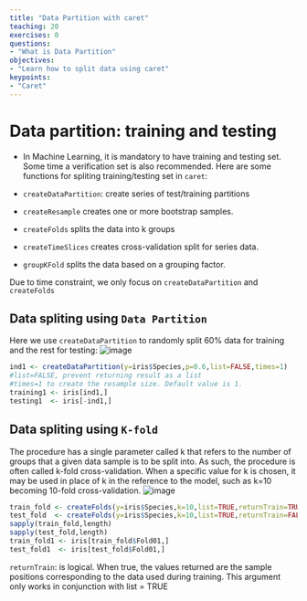 ```yaml
---
title: "Data Partition with caret"
teaching: 20
exercises: 0
questions:
- "What is Data Partition"
objectives:
- "Learn how to split data using caret"
keypoints:
- "Caret"
---
```


# Data partition: training and testing
- In Machine Learning, it is mandatory to have training and testing set. Some time a verification set is also recommended.
Here are some functions for spliting training/testing set in `caret`:

- `createDataPartition`: create series of test/training partitions
- `createResample` creates one or more bootstrap samples.
- `createFolds` splits the data into k groups
- `createTimeSlices` creates cross-validation split for series data. 
- `groupKFold` splits the data based on a grouping factor.

Due to time constraint, we only focus on `createDataPartition` and `createFolds`

## Data spliting using `Data Partition`
Here we use `createDataPartition` to randomly split 60% data for training and the rest for testing:
![image](https://user-images.githubusercontent.com/43855029/114209883-22b81700-992d-11eb-83a4-c4ab1538a1e5.png)

```r
ind1 <- createDataPartition(y=iris$Species,p=0.6,list=FALSE,times=1)
#list=FALSE, prevent returning result as a list
#times=1 to create the resample size. Default value is 1.
training1 <- iris[ind1,]
testing1  <- iris[-ind1,] 
```

## Data spliting using `K-fold`
The procedure has a single parameter called k that refers to the number of groups that a given data sample is to be split into. As such, the procedure is often called k-fold cross-validation. When a specific value for k is chosen, it may be used in place of k in the reference to the model, such as k=10 becoming 10-fold cross-validation.
![image](https://user-images.githubusercontent.com/43855029/114211785-103edd00-992f-11eb-89d0-bbd7bd0c0178.png)
```r
train_fold <- createFolds(y=iris$Species,k=10,list=TRUE,returnTrain=TRUE)
test_fold  <- createFolds(y=iris$Species,k=10,list=TRUE,returnTrain=FALSE)
sapply(train_fold,length)
sapply(test_fold,length)
train_fold1 <- iris[train_fold$Fold01,]
test_fold1  <- iris[test_fold$Fold01,]
```
`returnTrain`: is logical. When true, the values returned are the sample positions corresponding to the data used during training. This argument only works in conjunction with list = TRUE

